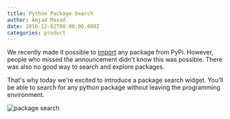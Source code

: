 ```yaml
---
title: Python Package Search
author: Amjad Masad
date: 2016-12-02T08:00:00.000Z
categories: product
---
```


We recently made it possible to [import](python-import) any package from
PyPi. However, people who missed the announcement didn't know this was
possible. There was also no good way to search and explore packages.

That's why today we're excited to introduce a package search widget.
You'll be able to search for any python package without leaving the programming
environment.

![package search](https://i.imgur.com/to8T4oc.gif)
